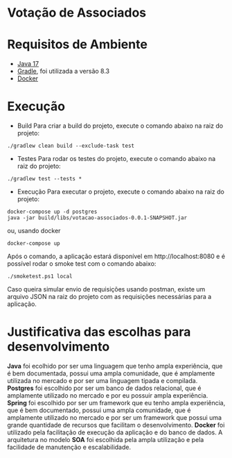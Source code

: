 # Votação de Associados

# Requisitos de Ambiente
- [Java 17](https://docs.aws.amazon.com/corretto/latest/corretto-17-ug/downloads-list.html)
- [Gradle](https://gradle.org/install/), foi utilizada a versão 8.3
- [Docker](https://docs.docker.com/get-docker/)

# Execução
- Build
Para criar a build do projeto, execute o comando abaixo na raiz do projeto:
```shell
./gradlew clean build --exclude-task test
```

- Testes
Para rodar os testes do projeto, execute o comando abaixo na raiz do projeto:
```shell
./gradlew test --tests *
```

- Execução 
Para executar o projeto, execute o comando abaixo na raiz do projeto:
```shell
docker-compose up -d postgres
java -jar build/libs/votacao-associados-0.0.1-SNAPSHOT.jar
```
ou, usando docker
```shell
docker-compose up
```

Após o comando, a aplicação estará disponível em http://localhost:8080 e é possível rodar o smoke test com o comando abaixo:
```shell
./smoketest.ps1 local
```

Caso queira simular envio de requisições usando postman, existe um arquivo JSON na raiz do projeto com as requisições necessárias para a aplicação.

# Justificativa das escolhas para desenvolvimento
__Java__ foi ecolhido por ser uma linguagem que tenho ampla experiência, que é bem documentada, possui uma ampla comunidade, que é amplamente utilizada no mercado e por ser uma linguagem tipada e compilada.
__Postgres__ foi escolhido por ser um banco de dados relacional, que é amplamente utilizado no mercado e por eu possuir ampla experiência.
__Spring__ foi escolhido por ser um framework que eu tenho ampla experiência, que é bem documentado, possui uma ampla comunidade, que é amplamente utilizado no mercado e por ser um framework que possui uma grande quantidade de recursos que facilitam o desenvolvimento.
__Docker__ foi utilizado pela facilitação de execução da aplicação e do banco de dados.
A arquitetura no modelo **SOA** foi escolhida pela ampla utilização e pela facilidade de manutenção e escalabilidade.